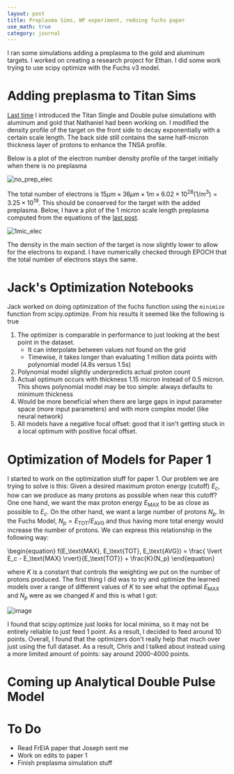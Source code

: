 ```yaml
---
layout: post
title: Preplasma Sims, WP experiment, redoing fuchs paper
use_math: true
category: journal
---
```


I ran some simulations adding a preplasma to the gold and aluminum targets. I worked on creating a research project for Ethan. I did some work trying to use scipy optimize with the Fuchs v3 model.

# Adding preplasma to Titan Sims

[Last time](https://ronak-n-desai.github.io/23aut6/) I introduced the Titan Single and Double pulse simulations with aluminum and gold that Nathaniel had been working on. I modified the density profile of the target on the front side to decay exponentially with a certain scale length.
The back side still contains the same half-micron thickness layer of protons to enhance the TNSA profile. 

Below is a plot of the electron number density profile of the target initially when there is no preplasma

![no_prep_elec](https://github.com/ronak-n-desai/ronak-n-desai.github.io/assets/98538788/e1f421a0-116e-4530-9e3d-c968a0f3e738)

The total number of electrons is $15 \mu m \times 36 \mu m \times 1 m \times 6.02 \times 10^{28} (1/m^3) = 3.25 \times 10^{19}$. This should be conserved for the target with the added preplasma. Below, I have a plot of the 1 micron scale length preplasma computed from the equations of the [last post](https://ronak-n-desai.github.io/23aut6/).

![1mic_elec](https://github.com/ronak-n-desai/ronak-n-desai.github.io/assets/98538788/92f6189c-bf55-4837-bef2-a3f568f090ea)

The density in the main section of the target is now slightly lower to allow for the electrons to expand. I have numerically checked through EPOCH that the total number of electrons stays the same.

# Jack's Optimization Notebooks
Jack worked on doing optimization of the fuchs function using the `minimize` function from scipy.optimize. From his results it seemed like the following is true

1. The optimizer is comparable in performance to just looking at the best point in the dataset.
   - It can interpolate between values not found on the grid
   - Timewise, it takes longer than evaluating 1 million data points with polynomial model (4.8s versus 1.5s)
2. Polynomial model slightly underpredicts actual proton count
3. Actual optimum occurs with thickness 1.15 micron instead of 0.5 micron. This shows polynomial model may be too simple: always defaults to minimum thickness
4. Would be more beneficial when there are large gaps in input parameter space (more input parameters) and with more complex model (like neural network)
5. All models have a negative focal offset: good that it isn't getting stuck in a local optimum with positive focal offset.

# Optimization of Models for Paper 1
I started to work on the optimization stuff for paper 1. Our problem we are trying to solve is this: Given a desired maximum proton energy (cutoff) $E_c$, how can we produce as many protons as possible when near this cutoff? One one hand, we want the max proton energy $E_\text{MAX}$ to be as close as possible to $E_c$. On the other hand, we want a large number of protons $N_p$. In the Fuchs Model, $N_p = E_\text{TOT}/E_\text{AVG}$ and thus having more total energy would increase the number of protons. We can express this relationship in the following way:

\begin{equation}
   f(E_\text{MAX}, E_\text{TOT}, E_\text{AVG}) =  \frac{ \lvert E_c - E_\text{MAX} \rvert}{E_\text{TOT}} + \frac{K}{N_p}
\end{equation}

where $K$ is a constant that controls the weighting we put on the number of protons produced. The first thing I did was to try and optimize the learned models over a range of different values of $K$ to see what the optimal $E_\text{MAX}$ and $N_p$ were as we changed $K$ and this is what I got: 

![image](https://github.com/ronak-n-desai/ronak-n-desai.github.io/assets/98538788/5bc343e7-2e45-4c71-a3d6-6d9e78f5d99a)

I found that scipy.optimize just looks for local minima, so it may not be entirely reliable to just feed 1 point. As a result, I decided to feed around 10 points. Overall, I found that the optimizers don't really help that much over just using the full dataset. As a result, Chris and I talked about instead using a more limited amount of points: say around 2000-4000 points.

# Coming up Analytical Double Pulse Model



# To Do
- Read FrEIA paper that Joseph sent me
- Work on edits to paper 1
- Finish preplasma simulation stuff
